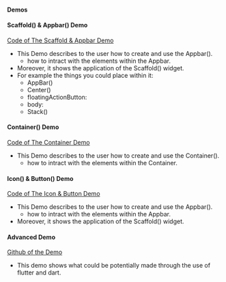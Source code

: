 #### Demos 

#### Scaffold() & Appbar() Demo 
[Code of The Scaffold & Appbar Demo](https://github.com/AymanAkhras/Flutter_Workshop/blob/main/Demos/scaffold_appBardemo.dart)
- This Demo describes to the user how to create and use the Appbar(). 
  - how to intract with the elements within the Appbar. 
- Moreover, it shows the application of the Scaffold() widget. 
- For example the things you could place within it: 
  -  AppBar()
  -  Center()
  -  floatingActionButton: 
  -  body: 
  -  Stack()

#### Container() Demo 
[Code of The Container Demo](https://github.com/AymanAkhras/Flutter_Workshop/blob/main/Demos/container.dart)
- This Demo describes to the user how to create and use the Container(). 
  - how to intract with the elements within the Container. 
#### Icon() & Button() Demo 
[Code of The Icon & Button Demo](https://github.com/AymanAkhras/Flutter_Workshop/blob/main/Demos/rowsandcolumns.dart)
- This Demo describes to the user how to create and use the Appbar(). 
  - how to intract with the elements within the Appbar. 
- Moreover, it shows the application of the Scaffold() widget. 


#### Advanced Demo 
[Github of the Demo](https://github.com/AymanAkhras/BinaryLingo)
- This demo shows what could be potentially made through the use of flutter and dart. 

